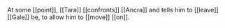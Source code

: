 At some [[point]], [[Tara]] [[confronts]] [[Ancra]] and tells him to [[leave]] [[Gale]] be, to allow him to [[move]] [[on]].
